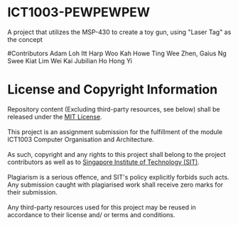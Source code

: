 # ICT1003-PEWPEWPEW
A project that utilizes the MSP-430 to create a toy gun, using "Laser Tag" as the concept

#Contributors
Adam Loh Itt Harp
Woo Kah Howe
Ting Wee Zhen, Gaius
Ng Swee Kiat
Lim Wei Kai
Jubilian Ho Hong Yi

# License and Copyright Information
Repository content (Excluding third-party resources, see below) shall be released under the [MIT License](LICENSE).
<br /><br />
This project is an assignment submission for the fulfillment of the module ICT1003 Computer Organisation and Architecture.
<br /><br />
As such, copyright and any rights to this project shall belong to the project contributors as well as to [Singapore Institute of Technology (SIT)](https://www.singaporetech.edu.sg/).
<br /><br />
Plagiarism is a serious offence, and SIT's policy explicitly forbids such acts. Any submission caught with plagiarised work shall receive zero marks for their submission.
<br /><br />
Any third-party resources used for this project may be reused in accordance to their license and/ or terms and conditions.
